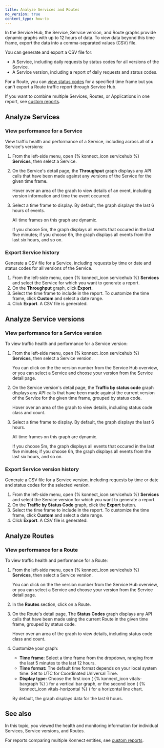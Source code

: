 ```yaml
---
title: Analyze Services and Routes
no_version: true
content_type: how-to
---
```


In the Service Hub, the Service, Service version, and Route graphs provide dynamic
graphs with up to 12 hours of data. To view data beyond this time frame, export
the data into a comma-separated values (CSV) file.

You can generate and export a CSV file for:

* A Service, including daily requests by status codes for all versions of the
Service.
* A Service version, including a report of daily requests and status codes.

For a Route, you can [view status codes](#view-performance-for-a-route)
for a specified time frame but you can't export a Route traffic report through
Service Hub.

If you want to combine multiple Services, Routes, or Applications in one report,
see [custom reports](/konnect/vitals/generate-reports/).

## Analyze Services

### View performance for a Service

View traffic health and performance of a Service, including across all of a
Service's versions:

1. From the left-side menu, open {% konnect_icon servicehub %} **Services**, then
select a Service.

1. On the Service's detail page, the **Throughput** graph displays any API calls
that have been made against any versions of the Service for the given time frame.

    Hover over an area of the graph to view details of an event, including
    version information and time the event occurred.

1. Select a time frame to display. By default, the graph displays the last
6 hours of events.

    All time frames on this graph are dynamic.

    If you choose 5m, the graph displays all events that occured in the last five
    minutes; if you choose 6h, the graph displays all events from the last six
    hours, and so on.


### Export Service history

Generate a CSV file for a Service, including requests by time or date and
status codes for all versions of the Service.

1. From the left-side menu, open {% konnect_icon servicehub %} **Services** and
select the Service for which you want to generate a
report.
2. On the **Throughput** graph, click **Export**.
3. Select the time frame to include in the report. To customize the time frame,
click **Custom** and select a date range.
4. Click **Export**. A CSV file is generated.

## Analyze Service versions

### View performance for a Service version

To view traffic health and performance for a Service version:

1.  From the left-side menu, open {% konnect_icon servicehub %} **Services**,
then select a Service version.

    You can click on the the version number from the Service Hub overview, or
    you can select a Service and choose your version from the Service detail page.

1. On the Service version's detail page, the **Traffic by status code** graph
displays any API calls that have been made against the current version of the
Service for the given time frame, grouped by status code.

    Hover over an area of the graph to view details, including status code
    class and count.

1. Select a time frame to display. By default, the graph displays the last 6
hours.

    All time frames on this graph are dynamic.

    If you choose 5m, the graph displays all events that occured in the last five
    minutes; if you choose 6h, the graph displays all events from the last six
    hours, and so on.

### Export Service version history

Generate a CSV file for a Service version, including requests by time or
 date and status codes for the selected version.

1. From the left-side menu, open {% konnect_icon servicehub %}
**Services** and select the Service version for which you want to generate a
report.
2. On the **Traffic by Status Code** graph, click the **Export** button.
3. Select the time frame to include in the report. To customize the time frame,
click **Custom** and select a date range.
4. Click **Export**. A CSV file is generated.

## Analyze Routes

### View performance for a Route

To view traffic health and performance for a Route:

1.  From the left-side menu, open
{% konnect_icon servicehub %} **Services**, then select a Service version.

    You can click on the the version number from the Service Hub overview, or
    you can select a Service and choose your version from the Service detail page.

1. In the **Routes** section, click on a Route.

1. On the Route's detail page, The **Status Codes** graph displays any API
calls that have been made using the current Route in the given time frame,
grouped by status code.

    Hover over an area of the graph to view details, including status code
    class and count.

1. Customize your graph:
    * **Time frame:** Select a time frame from the dropdown, ranging from the
    last 5 minutes to the last 12 hours.
    * **Time format:** The default time format depends on your local system time.
    Set to UTC for Coordinated Universal Time.
    * **Display type:** Choose the first icon
    ( {% konnect_icon vitals-bargraph %} )
    for a vertical bar graph, or the second icon
    ( {% konnect_icon vitals-horizontal %} )
    for a horizontal line chart.

    By default, the graph displays data for the last 6 hours.

## See also

In this topic, you viewed the health and monitoring information for individual
Services, Service versions, and Routes.

For reports comparing multiple Konnect entities, see [custom reports](/konnect/vitals/generate-reports/).
